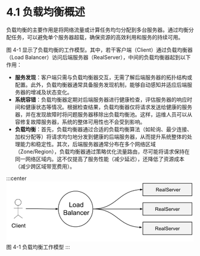 # 4.1 负载均衡概述

负载均衡的主要作用是将网络流量或计算任务均匀分配到多台服务器。通过均衡分配任务，可以避免单个服务器超载，确保资源的高效利用和服务的持续可用。

图 4-1 显示了负载均衡的工作模型。其中，若干客户端（Client）通过负载均衡器（Load Balancer）访问后端服务器（RealServer），中间的负载均衡器起到以下作用：

- **服务发现**：客户端只需与负载均衡器交互，无需了解后端服务器的拓扑结构或配置。此外，负载均衡器通常具备服务发现机制，能够自动感知并适应后端服务器的增减及状态变化。
- **系统容错**：负载均衡器定期对后端服务器进行健康检查，评估服务器的响应时间和健康状态等情况。根据检查结果，负载均衡器仅将请求发送给健康的服务器，并在发现故障时将问题服务器移除出负载均衡池。这样，运维人员可以从容修复故障服务器，系统的整体可用性也不会受到影响。
- **负载均衡**：首先，负载均衡器通过合适的负载均衡算法（如轮询、最少连接、加权分配等）将请求均匀地分发到健康的后端服务器，从而提升系统整体的处理能力和稳定性。其次，后端服务器通常分布在多个网络区域（Zone/Region），负载均衡器通过策略优化流量路由，尽可能将请求保持在同一网络区域内。这不仅提高了服务性能（减少延迟），还降低了资源成本（减少跨区域带宽费用）。

:::center
  ![](../assets/balancer.svg)<br/>
 图 4-1 负载均衡工作模型
:::



